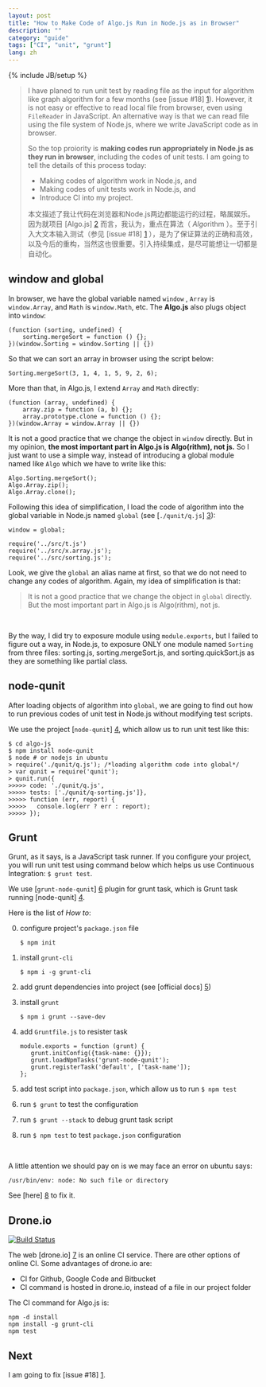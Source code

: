 ```yaml
---
layout: post
title: "How to Make Code of Algo.js Run in Node.js as in Browser"
description: ""
category: "guide"
tags: ["CI", "unit", "grunt"]
lang: zh
---
```

{% include JB/setup %}

> I have planed to run unit test by reading file as the input for algorithm like graph algorithm for a few months (see [issue #18] [1]). However, it is not easy or effective to read local file from browser, even using `FileReader` in JavaScript. An alternative way is that we can read file  using the file system of Node.js, where we write JavaScript code as in browser.
>
> So the top proiority is __making codes run appropriately in Node.js as they run in browser__, including the codes of unit tests. I am going to tell the details of this process today:
>
> * Making codes of algorithm work in Node.js, and
> * Making codes of unit tests work in Node.js, and
> * Introduce CI into my project.
>
>
> 本文描述了我让代码在浏览器和Node.js两边都能运行的过程，略属娱乐。因为就项目 [Algo.js] [2] 而言，我认为，重点在算法（ *Algo*rithm ）。至于引入大文本输入测试（参见 [issue #18] [1] ），是为了保证算法的正确和高效，以及今后的重构，当然这也很重要。引入持续集成，是尽可能想让一切都是自动化。

<!--more-->

<a name="pi">
</a>

## window and global
In browser, we have the global variable named `window` , `Array` is `window.Array`, and `Math` is `window.Math`, etc. The __Algo.js__ also plugs object into `window`:

    (function (sorting, undefined) {
        sorting.mergeSort = function () {};
    })(window.Sorting = window.Sorting || {})

So that we can sort an array in browser using the script below:

    Sorting.mergeSort(3, 1, 4, 1, 5, 9, 2, 6);

More than that, in Algo.js, I extend `Array` and `Math` directly:

    (function (array, undefined) {
        array.zip = function (a, b) {};
        array.prototype.clone = function () {};
    })(window.Array = window.Array || {})

It is not a good practice that we change the object in `window` directly. But in my opinion, __the most important part in Algo.js is Algo(rithm), not js.__ So I just want to use a simple way, instead of introducing a global module named like `Algo` which we have to write like this:

    Algo.Sorting.mergeSort();
    Algo.Array.zip();
    Algo.Array.clone();

Following this idea of simplification, I load the code of algorithm into the global variable in Node.js named `global` (see [`./qunit/q.js`] [3]):

    window = global;

    require('../src/t.js')
    require('../src/x.array.js');
    require('../src/sorting.js');

Look, we give the `global` an alias name at first, so that we do not need to change any codes of algorithm. Again, my idea of simplification is that:

> It is not a good practice that we change the object in `global` directly. But the most important part in Algo.js is Algo(rithm), not js.

<br />

By the way, I did try to exposure module using `module.exports`, but I failed to figure out a way, in Node.js, to exposure ONLY one module named `Sorting` from three files: sorting.js, sorting.mergeSort.js, and sorting.quickSort.js as they are something like partial class.

## node-qunit
After loading objects of algorithm into `global`, we are going to find out how to run previous codes of unit test in Node.js without modifying test scripts.

We use the project [`node-qunit`] [4], which allow us to run unit test like this:

    $ cd algo-js
    $ npm install node-qunit
    $ node # or nodejs in ubuntu
    > require('./qunit/q.js'); /*loading algorithm code into global*/
    > var qunit = require('qunit');
    > qunit.run({
    >>>>> code: './qunit/q.js',
    >>>>> tests: ['./qunit/q-sorting.js']},
    >>>>> function (err, report) {
    >>>>> 	console.log(err ? err : report);
    >>>>> });

## Grunt
Grunt, as it says, is a JavaScript task runner. If you configure your project, you will run unit test using command below which helps us use Continuous Integration:
`$ grunt test`.

We use [`grunt-node-qunit`] [6] plugin for grunt task, which is Grunt task running [node-qunit] [4].

Here is the list of _How to_:

0. configure project's `package.json` file

       $ npm init
0. install `grunt-cli`

       $ npm i -g grunt-cli
0. add grunt dependencies into project (see [official docs] [5])
0. install `grunt`

       $ npm i grunt --save-dev
0. add `Gruntfile.js` to resister task

       module.exports = function (grunt) {
          grunt.initConfig({task-name: {}});
          grunt.loadNpmTasks('grunt-node-qunit');
          grunt.registerTask('default', ['task-name']);
       };

0. add test script into `package.json`, which allow us to run `$ npm test`
0. run `$ grunt` to test the configuration
0. run `$ grunt --stack` to debug grunt task script
0. run `$ npm test` to test `package.json` configuration

<br />

A little attention we should pay on is we may face an error on ubuntu says:

	/usr/bin/env: node: No such file or directory

See [here] [8] to fix it.

## Drone.io
[![Build Status](https://drone.io/github.com/scotv/algo-js/status.png)](https://drone.io/github.com/scotv/algo-js/latest)

The web [drone.io] [7] is an online CI service. There are other options of online CI.
Some advantages of drone.io are:

* CI for Github, Google Code and Bitbucket
* CI command is hosted in drone.io, instead of a file in our project folder

The CI command for Algo.js is:

    npm -d install
    npm install -g grunt-cli
    npm test

## Next
I am going to fix [issue #18] [1].

<br />

[1]: https://github.com/scotv/algo-js/issues/18 "issue #18"
[2]: https://github.com/scotv/algo-js "Algo.js"
[3]: https://github.com/scotv/algo-js/blob/master/qunit/q.js "a file named q.js"
[4]: https://github.com/kof/node-qunit "node-qunit, Port of QUnit unit testing framework to nodejs"
[5]: http://gruntjs.com/getting-started#package.json "grunt configuration on package.json"
[6]: https://npmjs.org/package/grunt-node-qunit "Grunt task running node-qnuit"
[7]: https://drone.io/ "drone.io"
[8]: https://github.com/joyent/node/issues/3911 "issue #3911"
